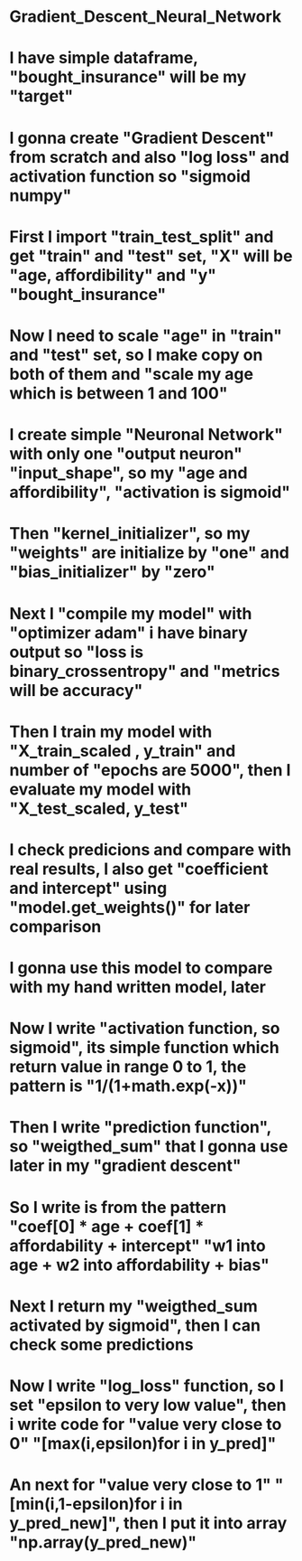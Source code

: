 # Gradient_Descent_Neural_Network
# I have simple dataframe, "bought_insurance" will be my "target" 
# I gonna create "Gradient Descent" from scratch and also "log loss" and activation function so "sigmoid numpy"
# First I import "train_test_split" and get "train" and "test" set, "X" will be "age, affordibility" and "y" "bought_insurance"
# Now I need to scale "age" in "train" and "test" set, so I make copy on both of them and "scale my age which is between 1 and 100"
# I create simple "Neuronal Network" with only one "output neuron" "input_shape", so my "age and affordibility", "activation is sigmoid" 
# Then "kernel_initializer", so my "weights" are initialize by "one" and "bias_initializer" by "zero" 
# Next I "compile my model" with "optimizer adam" i have binary output so "loss is binary_crossentropy" and "metrics will be accuracy"
# Then I train my model with "X_train_scaled , y_train" and number of "epochs are 5000", then I evaluate my model with "X_test_scaled, y_test"
# I check predicions and compare with real results, I also get "coefficient and intercept" using "model.get_weights()" for later comparison
# I gonna use this model to compare with my hand written model, later
# Now I write "activation function, so sigmoid", its simple function which return value in range 0 to 1, the pattern is "1/(1+math.exp(-x))"
# Then I write "prediction function", so "weigthed_sum" that I gonna use later in my "gradient descent" 
# So I write is from the pattern "coef[0] * age + coef[1] * affordability + intercept" "w1 into age + w2 into affordability + bias"
# Next I return my "weigthed_sum activated by sigmoid", then I can check some predictions 
# Now I write "log_loss" function, so I set "epsilon to very low value", then i write code for "value very close to 0" "[max(i,epsilon)for i in y_pred]"
# An next for "value very close to 1" "[min(i,1-epsilon)for i in y_pred_new]", then I put it into array "np.array(y_pred_new)"
